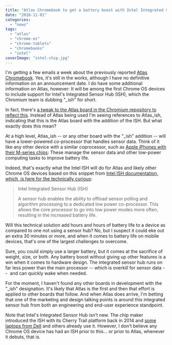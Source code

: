 ```yaml
---
title: "Atlas Chromebook to get a battery boost with Intel Integrated Sensor Hub co-processor"
date: "2018-11-01"
categories: 
  - "news"
tags: 
  - "atlas"
  - "chrome-os"
  - "chrome-tablets"
  - "chromebooks"
  - "intel"
coverImage: "intel-chip.jpg"
---
```


I'm getting a few emails a week about the previously reported [Atlas Chromebook](https://www.aboutchromebooks.com/tag/atlas). Yes, it's still in the works, although I have no definitive information on an announcement date. I do have some additional information on Atlas, however: It will be among the first Chrome OS devices to include support for Intel's Integrated Sensor Hub (ISH), which the Chromium team is dubbing "\_ish" for short.

In fact, there's [a tweak to the Atlas board in the Chromium repository to reflect this](https://chromium-review.googlesource.com/c/chromiumos/overlays/chromiumos-overlay/+/1296030). Instead of Atlas being used I'm seeing references to Atlas\_ish, indicating that this is the Atlas board with the addition of the ISH. But what exactly does this mean?

At a high level, Atlas\_ish -- or any other board with the "\_ish" addition -- will have a lower-powered co-processor that handles sensor data. Think of it like any other device with a similar coprocessor, such as [Apple iPhones with their M-series chips](https://en.wikipedia.org/wiki/Apple_motion_coprocessors): These manage the sensor data and other low-power computing tasks to improve battery life.

Indeed, that's exactly what the Intel ISH will do for Atlas and likely other Chrome OS devices based on this snippet from [Intel ISH documentation, which  is here for the technically curious](https://www.kernel.org/doc/Documentation/hid/intel-ish-hid.txt):

> Intel Integrated Sensor Hub (ISH)
> 
> A sensor hub enables the ability to offload sensor polling and algorithm processing to a dedicated low power co-processor. This allows the core processor to go into low power modes more often, resulting in the increased battery life.

Will this technical solution add hours and hours of battery life to a device as compared to one not using a sensor hub? No, but I suspect it could eke out an extra 30 minutes or more, and when it comes to battery life on mobile devices, that's one of the largest challenges to overcome.

Sure, you could simply use a larger battery, but it comes at the sacrifice of weight, size, or both. Any battery boost without giving up other features is a win when it comes to hardware design. The integrated sensor hub runs on far less power than the main processor -- which is overkill for sensor data --  and can quickly wake when needed.

For the moment, I haven't found any other boards in development with the "\_ish" designation. It's likely that Atlas is the first and then that effort is applied to other boards that follow. And when Atlas does arrive, I'm betting that one of the marketing and design talking points is around this integrated sensor hub from both an engineering and end-user experience standpoint.

Note that Intel's Integrated Sensor Hub isn't new. The chip maker introduced the ISH with its Cherry Trail platform back in 2014 and [some laptops from Dell](https://www.dell.com/support/home/us/en/04/drivers/driversdetails?driverid=43ynt) and others already use it. However, I don't believe any Chrome OS device has had an ISH prior to this... or prior to Atlas, whenever it debuts, that is.
